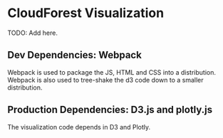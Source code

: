 # CloudForest Visualization

TODO: Add here.

## Dev Dependencies: Webpack
Webpack is used to package the JS, HTML and CSS into a distribution. Webpack is also used to tree-shake the d3 code down to a smaller distribution.

## Production Dependencies: D3.js and plotly.js
The visualization code depends in D3 and Plotly.